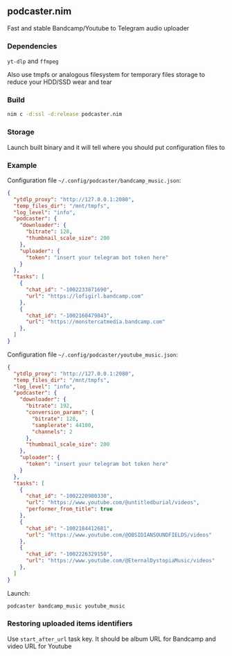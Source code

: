 ## podcaster.nim

Fast and stable Bandcamp/Youtube to Telegram audio uploader

### Dependencies

`yt-dlp` and `ffmpeg`

Also use tmpfs or analogous filesystem for temporary files storage to reduce your HDD/SSD wear and tear

### Build

```Bash
nim c -d:ssl -d:release podcaster.nim
```

### Storage

Launch built binary and it will tell where you should put configuration files to

### Example

Configuration file `~/.config/podcaster/bandcamp_music.json`:

```Json
{
  "ytdlp_proxy": "http://127.0.0.1:2080",
  "temp_files_dir": "/mnt/tmpfs",
  "log_level": "info",
  "podcaster": {
    "downloader": {
      "bitrate": 128,
      "thumbnail_scale_size": 200
    },
    "uploader": {
      "token": "insert your telegram bot token here"
    }
  },
  "tasks": [
    {
      "chat_id": "-1002233871690",
      "url": "https://lofigirl.bandcamp.com"
    },
    {
      "chat_id": "-1002160479843",
      "url": "https://monstercatmedia.bandcamp.com"
    },
  ]
}
```

Configuration file `~/.config/podcaster/youtube_music.json`:

```Json
{
  "ytdlp_proxy": "http://127.0.0.1:2080",
  "temp_files_dir": "/mnt/tmpfs",
  "log_level": "info",
  "podcaster": {
    "downloader": {
      "bitrate": 192,
      "conversion_params": {
        "bitrate": 128,
        "samplerate": 44100,
        "channels": 2
      },
      "thumbnail_scale_size": 200
    },
    "uploader": {
      "token": "insert your telegram bot token here"
    }
  },
  "tasks": [
    {
      "chat_id": "-1002220980330",
      "url": "https://www.youtube.com/@untitledburial/videos",
      "performer_from_title": true
    },
    {
      "chat_id": "-1002184412681",
      "url": "https://www.youtube.com/@OBSIDIANSOUNDFIELDS/videos"
    },
    {
      "chat_id": "-1002226329150",
      "url": "https://www.youtube.com/@EternalDystopiaMusic/videos"
    },
  ]
}
```

Launch:

```Bash
podcaster bandcamp_music youtube_music
```

### Restoring uploaded items identifiers

Use `start_after_url` task key. It should be album URL for Bandcamp and video URL for Youtube
